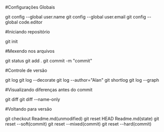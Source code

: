 #Configurações Globais

git config --global user.name
git config --global user.email
git config --global code.editor

#Iniciando repositório

git init

#Mexendo nos arquivos

git status
git add .
git commit -m "commit"

#Controle de versão

git log
git log --decorate
git log --author="Alan"
git shortlog
git log --graph

#Visualizando diferenças antes do commit

git diff
git diff --name-only

#Voltando para versão

git checkout Readme.md(unmodified)
git reset HEAD Readme.md(state)
git reset --soft(commit)
git reset --mixed(commit)
git reset --hard(commit)